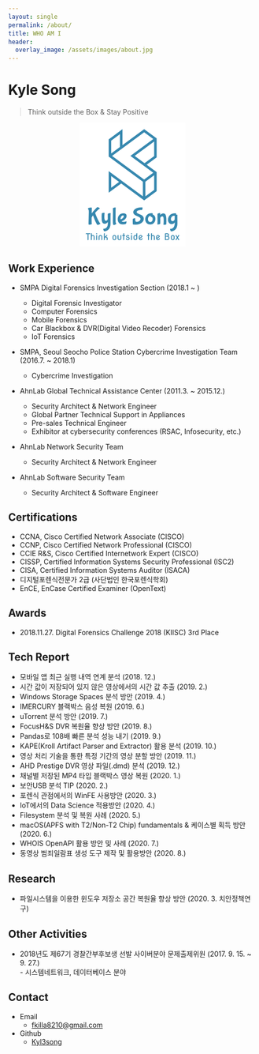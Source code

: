 ```yaml
---
layout: single
permalink: /about/
title: WHO AM I
header:
  overlay_image: /assets/images/about.jpg
---
```


# Kyle Song

> Think outside the Box & Stay Positive

<center><img src="/assets/photo/logo.png"></center>



## Work Experience

- SMPA Digital Forensics Investigation Section (2018.1 ~ )
  - Digital Forensic Investigator
  - Computer Forensics
  - Mobile Forensics
  - Car Blackbox & DVR(Digital Video Recoder) Forensics
  - IoT Forensics

- SMPA, Seoul Seocho Police Station Cybercrime Investigation Team (2016.7. ~ 2018.1)
  - Cybercrime Investigation
  
- AhnLab Global Technical Assistance Center (2011.3. ~ 2015.12.)
  - Security Architect & Network Engineer
  - Global Partner Technical Support in Appliances
  - Pre-sales Technical Engineer
  - Exhibitor at cybersecurity conferences (RSAC, Infosecurity, etc.)

- AhnLab Network Security Team
  - Security Architect & Network Engineer

- AhnLab Software Security Team
  - Security Architect & Software Engineer


## Certifications

- CCNA, Cisco Certified Network Associate (CISCO)
- CCNP, Cisco Certified Network Professional (CISCO)
- CCIE R&S, Cisco Certified Internetwork Expert (CISCO)
- CISSP, Certified Information Systems Security Professional (ISC2)
- CISA, Certified Information Systems Auditor (ISACA)
- 디지털포렌식전문가 2급 (사단법인 한국포렌식학회)
- EnCE, EnCase Certified Examiner (OpenText)

## Awards

- 2018.11.27. Digital Forensics Challenge 2018 (KIISC) 3rd Place


## Tech Report

- 모바일 앱 최근 실행 내역 연계 분석 (2018. 12.)
- 시간 값이 저장되어 있지 않은 영상에서의 시간 값 추출 (2019. 2.)
- Windows Storage Spaces 분석 방안 (2019. 4.)
- IMERCURY 블랙박스 음성 복원 (2019. 6.)
- uTorrent 분석 방안 (2019. 7.)
- FocusH&S DVR 복원율 향상 방안 (2019. 8.)
- Pandas로 108배 빠른 분석 성능 내기 (2019. 9.)
- KAPE(Kroll Artifact Parser and Extractor) 활용 분석 (2019. 10.)
- 영상 처리 기술을 통한 특정 기간의 영상 분할 방안 (2019. 11.)
- AHD Prestige DVR 영상 파일(.dmd) 분석 (2019. 12.)
- 채널별 저장된 MP4 타입 블랙박스 영상 복원 (2020. 1.)
- 보안USB 분석 TIP (2020. 2.)
- 포렌식 관점에서의 WinFE 사용방안 (2020. 3.)
- IoT에서의 Data Science 적용방안 (2020. 4.)
- Filesystem 분석 및 복원 사례 (2020. 5.)
- macOS(APFS with T2/Non-T2 Chip) fundamentals & 케이스별 획득 방안 (2020. 6.)
- WHOIS OpenAPI 활용 방안 및 사례 (2020. 7.)
- 동영상 범죄일람표 생성 도구 제작 및 활용방안 (2020. 8.)

## Research

- 파일시스템을 이용한 윈도우 저장소 공간 복원율 향상 방안 (2020. 3. 치안정책연구)

## Other Activities

- 2018년도 제67기 경찰간부후보생 선발 사이버분야 문제출제위원 (2017. 9. 15. ~  9. 27.)  
  \- 시스템네트워크, 데이터베이스 분야


## Contact

- Email
  - <fkilla8210@gmail.com>
- Github
  - [Kyl3song](https://github.com/kyl3song)

